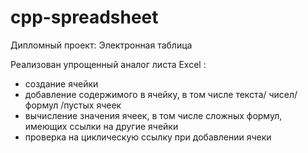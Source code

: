 # cpp-spreadsheet
Дипломный проект: Электронная таблица

Реализован упрощенный аналог листа Excel :
- создание ячейки
- добавление содержимого в ячейку, в том числе текста/ чисел/ формул /пустых ячеек
- вычисление значения ячеек, в том числе сложных формул, имеющих ссылки на другие ячейки
- проверка на циклическую ссылку при добавлении ячеки 
